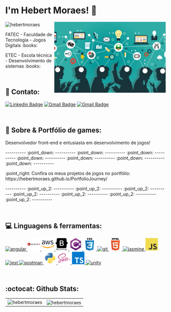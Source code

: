 ## <h1>I'm Hebert Moraes! :wave:</h1><img align="right" width="350" src="img/banner1.jpg" />

<p align="left"> <img src="https://komarev.com/ghpvc/?username=hebertmoraes&label=Profile%20views&color=0e75b6&style=flat" alt="hebertmoraes" /> </p>

<p>FATEC - Faculdade de Tecnologia - Jogos Digitais :books:</p>
<p>ETEC - Escola técnica - Desenvolvimento de sistemas :books:</p>
<br>

## :email: Contato:

[![Linkedin Badge](https://img.shields.io/badge/LinkedIn-0077B5?style=for-the-badge&logo=linkedin&logoColor=white&link=https://www.linkedin.com/in/hebert-moraes-7171461b7/)](https://www.linkedin.com/in/hebert-moraes)
[![Gmail Badge](https://img.shields.io/badge/Gmail-D14836?style=for-the-badge&logo=gmail&logoColor=white&link=mailto:hebertmoraes2019@gmail.com)](mailto:hebertmoraes2019@gmail.com)
[![Gmail Badge](https://img.shields.io/badge/Itch.io-FA5C5C?style=for-the-badge&logo=itchdotio&logoColor=white&link=https://unf0rast3ro.itch.io/)](https://unf0rast3ro.itch.io/)

<br>

## :adult: Sobre & Portfólio de games:

<p>Desenvolvedor front-end e entusiasta em desenvolvimento de jogos!</p>
<p>---------- :point_down: ---------- :point_down: ---------- :point_down: ---------- :point_down: ---------- :point_down: ---------- :point_down: ---------- :point_down: ----------</p>
<p>:point_right:  Confira os meus projetos de jogos no portfólio: https://hebertmoraes.github.io/PortfolioJourney/</p>
<p>---------- :point_up_2: ---------- :point_up_2: ---------- :point_up_2: ---------- :point_up_2: ---------- :point_up_2: ---------- :point_up_2: ---------- :point_up_2: ----------</p>

<br>

## :computer: Linguagens & ferramentas:

<p align="left"> <a href="https://angular.io" target="_blank" rel="noreferrer"> <img src="https://angular.io/assets/images/logos/angular/angular.svg" alt="angular" width="40" height="40"/> </a> <a href="https://angular.io" target="_blank" rel="noreferrer"> <img src="https://raw.githubusercontent.com/devicons/devicon/master/icons/angularjs/angularjs-original-wordmark.svg" alt="angularjs" width="40" height="40"/> </a> <a href="https://aws.amazon.com" target="_blank" rel="noreferrer"> <img src="https://raw.githubusercontent.com/devicons/devicon/master/icons/amazonwebservices/amazonwebservices-original-wordmark.svg" alt="aws" width="40" height="40"/> </a> <a href="https://getbootstrap.com" target="_blank" rel="noreferrer"> <img src="https://raw.githubusercontent.com/devicons/devicon/master/icons/bootstrap/bootstrap-plain-wordmark.svg" alt="bootstrap" width="40" height="40"/> </a> <a href="https://www.w3schools.com/cs/" target="_blank" rel="noreferrer"> <img src="https://raw.githubusercontent.com/devicons/devicon/master/icons/csharp/csharp-original.svg" alt="csharp" width="40" height="40"/> </a> <a href="https://www.w3schools.com/css/" target="_blank" rel="noreferrer"> <img src="https://raw.githubusercontent.com/devicons/devicon/master/icons/css3/css3-original-wordmark.svg" alt="css3" width="40" height="40"/> </a> <a href="https://git-scm.com/" target="_blank" rel="noreferrer"> <img src="https://www.vectorlogo.zone/logos/git-scm/git-scm-icon.svg" alt="git" width="40" height="40"/> </a> <a href="https://www.w3.org/html/" target="_blank" rel="noreferrer"> <img src="https://raw.githubusercontent.com/devicons/devicon/master/icons/html5/html5-original-wordmark.svg" alt="html5" width="40" height="40"/> </a> <a href="https://jasmine.github.io/" target="_blank" rel="noreferrer"> <img src="https://www.vectorlogo.zone/logos/jasmine/jasmine-icon.svg" alt="jasmine" width="40" height="40"/> </a> <a href="https://developer.mozilla.org/en-US/docs/Web/JavaScript" target="_blank" rel="noreferrer"> <img src="https://raw.githubusercontent.com/devicons/devicon/master/icons/javascript/javascript-original.svg" alt="javascript" width="40" height="40"/> </a> <a href="https://jestjs.io" target="_blank" rel="noreferrer"> <img src="https://www.vectorlogo.zone/logos/jestjsio/jestjsio-icon.svg" alt="jest" width="40" height="40"/> </a> <a href="https://postman.com" target="_blank" rel="noreferrer"> <img src="https://www.vectorlogo.zone/logos/getpostman/getpostman-icon.svg" alt="postman" width="40" height="40"/> </a> <a href="https://www.python.org" target="_blank" rel="noreferrer"> <img src="https://raw.githubusercontent.com/devicons/devicon/master/icons/python/python-original.svg" alt="python" width="40" height="40"/> </a> <a href="https://sass-lang.com" target="_blank" rel="noreferrer"> <img src="https://raw.githubusercontent.com/devicons/devicon/master/icons/sass/sass-original.svg" alt="sass" width="40" height="40"/> </a> <a href="https://www.typescriptlang.org/" target="_blank" rel="noreferrer"> <img src="https://raw.githubusercontent.com/devicons/devicon/master/icons/typescript/typescript-original.svg" alt="typescript" width="40" height="40"/> </a> <a href="https://unity.com/" target="_blank" rel="noreferrer"> <img src="https://www.vectorlogo.zone/logos/unity3d/unity3d-icon.svg" alt="unity" width="40" height="40"/> </a> </p>

<br>

## :octocat: Github Stats:
<center>
<table>
  <tr>
    <td><img align="left" src="https://github-readme-stats.vercel.app/api/top-langs?username=hebertmoraes&show_icons=true&locale=en&layout=compact" alt="hebertmoraes" /></td>
    <td><img align="center" src="https://github-readme-stats.vercel.app/api?username=hebertmoraes&show_icons=true&locale=en" alt="hebertmoraes" /></td>
  </tr>  
</table>
</center>
